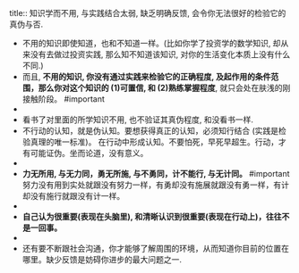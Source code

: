 title:: 知识学而不用, 与实践结合太弱, 缺乏明确反馈,  会令你无法很好的检验它的真伪与否.

- 不用的知识即使知道，也和不知道一样。(比如你学了投资学的数学知识, 却从来没有去做过投资实践, 那么知不知道该知识, 对你的生活变化本质上没有什么不同.)
- 而且, **不用的知识, 你没有通过实践来检验它的正确程度, 及起作用的条件范围，那么你对这个知识的 (1)可置信, 和 (2)熟练掌握程度**, 就只会处在肤浅的刚接触阶段。 #important
-
- 看书了对里面的所学知识不用, 也不验证其真伪程度, 和没看书一样.
- 不行动的认知，就是伪认知。要想获得真正的认知，必须知行结合 (实践是检验真理的唯一标准)。 在行动中形成认知。不要怕死，早死早超生。行动，才有可能证伪。坐而论道，没有意义。
-
- **力无所用, 与无力同，勇无所施, 与不勇同，计不能行, 与无计同。** #important
  努力没有用到实处就跟没有努力一样，有勇却没有施展就跟没有勇一样，有计却没有施行就跟没有计一样。
-
- **自己认为很重要(表现在头脑里), 和清晰认识到很重要(表现在行动上)，往往不是一回事。**
-
- 还有要不断跟社会沟通，你才能够了解周围的环境，从而知道你目前的位置在哪里。缺少反馈是妨碍你进步的最大问题之一.